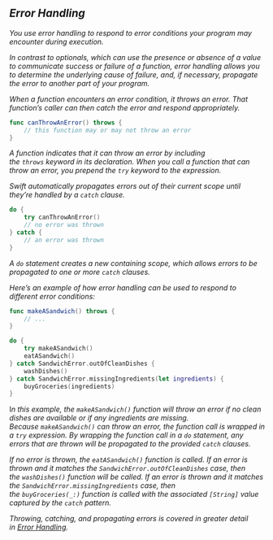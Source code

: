 ## *Error Handling*

*You use error handling to respond to error conditions your program may encounter during execution.*

*In contrast to optionals, which can use the presence or absence of a value to communicate success or failure of a function, error handling allows you to determine the underlying cause of failure, and, if necessary, propagate the error to another part of your program.*

*When a function encounters an error condition, it throws an error. That function’s caller can then catch the error and respond appropriately.*

```swift
func canThrowAnError() throws {
    // this function may or may not throw an error
}
```

*A function indicates that it can throw an error by including the `throws` keyword in its declaration. When you call a function that can throw an error, you prepend the `try` keyword to the expression.*

*Swift automatically propagates errors out of their current scope until they’re handled by a `catch` clause.*

```swift
do {
    try canThrowAnError()
    // no error was thrown
} catch {
    // an error was thrown
}
```

*A `do` statement creates a new containing scope, which allows errors to be propagated to one or more `catch` clauses.*

*Here’s an example of how error handling can be used to respond to different error conditions:*

```swift
func makeASandwich() throws {
    // ...
}

do {
    try makeASandwich()
    eatASandwich()
} catch SandwichError.outOfCleanDishes {
    washDishes()
} catch SandwichError.missingIngredients(let ingredients) {
    buyGroceries(ingredients)
}
```

I*n this example, the `makeASandwich()` function will throw an error if no clean dishes are available or if any ingredients are missing. Because `makeASandwich()` can throw an error, the function call is wrapped in a `try` expression. By wrapping the function call in a `do` statement, any errors that are thrown will be propagated to the provided `catch` clauses.*

*If no error is thrown, the `eatASandwich()` function is called. If an error is thrown and it matches the `SandwichError.outOfCleanDishes` case, then the `washDishes()` function will be called. If an error is thrown and it matches the `SandwichError.missingIngredients` case, then the `buyGroceries(_:)` function is called with the associated `[String]` value captured by the `catch` pattern.*

*Throwing, catching, and propagating errors is covered in greater detail in [Error Handling](https://docs.swift.org/swift-book/LanguageGuide/ErrorHandling.html).*




